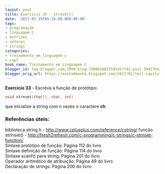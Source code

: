 ```yaml
---
layout: post
title: Exercício 33 - strnset()
date: '2017-01-19T05:16:00.000-08:00'
tags:
- programação
- linguagem C
- matrizes
- vetores
- strings
categories:
- treinamento_em_linguagem_c
- cap7
book_name: Treinamento em Linguagem C
blogger_id: tag:blogger.com,1999:blog-7498010033595457742.post-3942764232240781483
blogger_orig_url: https://exata0mente.blogspot.com/2017/01/tecl-capitulo-7-exercicio-33-strnset.html
---
```

**Exercicio 33** - Escreva a função de protótipo:

```c
void strnset(char[], char, int)
```
que inicialize a string com n vezes o caractere **ch**.

### Referências úteis:

biblioteca string.h - http://www.cplusplus.com/reference/cstring/
função strinset() - http://fresh2refresh.com/c-programming/c-strings/c-strnset-function/  
Sintaxe protótipo de função: Página 112 do livro  
Sintaxe definição de função: Página 114 do livro  
Sintaxe scanf() para string: Página 201 do livro  
Operador aritmético de atribuição: Página 49 do livro  
Declaração de strings: Página 200 do livro  
